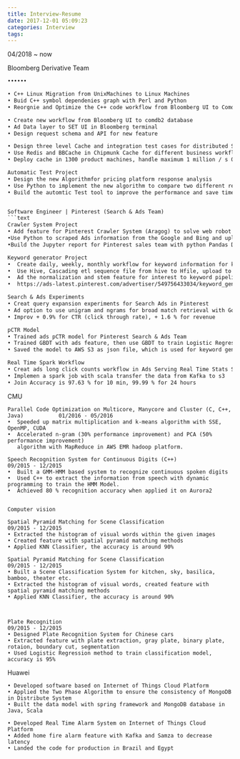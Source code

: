 ```yaml
---
title: Interview-Resume
date: 2017-12-01 05:09:23
categories: Interview
tags:
---
```


04/2018 ~ now

Bloomberg Derivative Team

```txt
••••••

• C++ Linux Migration from UnixMachines to Linux Machines
• Buid C++ symbol dependenies graph with Perl and Python
• Reorgnie and Optimize the C++ code workflow from Bloomberg UI to Comdb2 database

• Create new workflow from Bloomberg UI to comdb2 database
• Ad Data layer to SET UI in Bloomberg terminal
• Design request schema and API for new feature

• Design three level Cache and integration test cases for distributed SET infrastructure
• Use Redis and BBCache in Chipmunk Cache for different business workflow
• Deploy cache in 1300 product machines, handle maximum 1 million / s QPS for cluster

Automatic Test Project
• Design the new Algorithmfor pricing platform response analysis
• Use Python to implement the new algorithm to compare two different results from development and production machines
• Build the automtic Test tool to improve the performance and save time for test```


Software Engineer | Pinterest (Search & Ads Team)                                          07/2017 – now
```text
Crawler System Project
• Add feature for Pinterest Crawler System (Aragog) to solve web robot rules problem
•Use Python to scraped Ads information from the Google and Bing and upload to Hive table
•Build the Jupyter report for Pinterest sales team with python Pandas Dataframe

Keyword generator Project
•  Create daily, weekly, monthly workflow for keyword information for keyword generator
•  Use Hive, Cascading etl sequence file from hive to Hfile, upload to key value system (Terrapin) 
•  Ad the normalization and stem feature for interest to keyword pipeline, optimize the job
•  https://ads-latest.pinterest.com/advertiser/549756433034/keyword_generator/

Search & Ads Experiments
• Creat query expansion experiments for Search Ads in Pinterest
• Ad option to use unigram and ngrams for broad match retrieval with Golang
• Improv + 0.9% for CTR (click through rate), + 1.6 % for revenue 

pCTR Model
• Trained ads pCTR model for Pinterest Search & Ads Team
• Trained GBDT with ads feature, then use GBDT to train Logistic Regression model
• Saved the model to AWS S3 as json file, which is used for keyword generator tools 

Real Time Spark Workflow
• Creat ads long click counts workflow in Ads Serving Real Time Stats System
• Implemen a spark job with scala transfer the data from Kafka to s3
• Join Accuracy is 97.63 % for 10 min, 99.99 % for 24 hours
```

CMU 
```text
Parallel Code Optimization on Multicore, Manycore and Cluster (C, C++, Java)           01/2016 - 05/2016
•  Speeded up matrix multiplication and k-means algorithm with SSE, OpenMP, CUDA  
•  Accelerated n-gram (30% performance improvement) and PCA (50% performance improvement) 
   algorithm with MapReduce in AWS EMR hadoop platform. 

Speech Recognition System for Continuous Digits (C++)                        09/2015 - 12/2015
•  Built a GMM-HMM based system to recognize continuous spoken digits
•  Used C++ to extract the information from speech with dynamic programming to train the HMM Model.
•  Achieved 80 % recognition accuracy when applied it on Aurora2


Computer vision

Spatial Pyramid Matching for Scene Classification                                      09/2015 - 12/2015
• Extracted the histogram of visual words within the given images
• Created feature with spatial pyramid matching methods 
• Applied KNN Classifier, the accuracy is around 90%

Spatial Pyramid Matching for Scene Classification                                      09/2015 - 12/2015
• Built a Scene Classification System for kitchen, sky, basilica, bamboo, theater etc.                                                              
• Extracted the histogram of visual words, created feature with spatial pyramid matching methods 
• Applied KNN Classifier, the accuracy is around 90%



Plate Recognition                                                              09/2015 - 12/2015
• Designed Plate Recognition System for Chinese cars  
• Extracted feature with plate extraction, gray plate, binary plate, rotaion, boundary cut, segmentation
• Used Logistic Regression method to train classification model, accuracy is 95%
```

Huawei
```text
• Developed software based on Internet of Things Cloud Platform
• Applied the Two Phase Algorithm to ensure the consistency of MongoDB in Distribute System 
• Built the data model with spring framework and MongoDB database in Java, Scala

• Developed Real Time Alarm System on Internet of Things Cloud Platform
• Added home fire alarm feature with Kafka and Samza to decrease latency
• Landed the code for production in Brazil and Egypt
```



